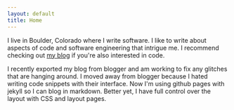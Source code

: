 ```yaml
---
layout: default 
title: Home
---
```

I live in Boulder, Colorado where I write software. I like to write about aspects of code and software 
engineering that intrigue me. I recommend checking out [my blog](/blog/) if you're also interested
in code.

I recently exported my blog from blogger and am working to fix any glitches that are hanging around. I 
moved away from blogger because I hated writing code snippets with their interface. Now I'm using github
pages with jekyll so I can blog in markdown. Better yet, I have full control over the layout with CSS 
and layout pages.


